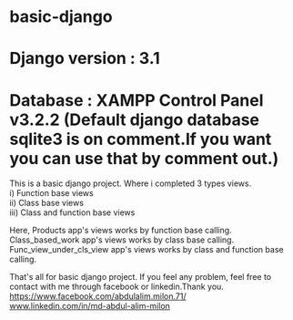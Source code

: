 # basic-django
# Django version : 3.1
# Database : XAMPP Control Panel v3.2.2 (Default django database sqlite3 is on comment.If you want you can use that by comment out.)

This is a basic django project. Where i completed 3 types views.                                                                                                                       
    i) Function base views                                                                                                                                                                         
    ii) Class base views                                                                                                                                                                    
    iii) Class and function base views                                                                                                                                                                                                                                                                                                   
                                                                                                                                                                                                      
Here, Products app's views works by function base calling.                                                                                                                                 
    Class_based_work app's views works by class base calling.                                                                                                                               
    Func_view_under_cls_view app's views works by class and function base calling.                                                                                                                 
                                                                                                                                                                                                                                                                                                                                                                       
That's all for basic django project. If you feel any problem, feel free to contact with me through facebook or linkedin.Thank you.                                                                   
 https://www.facebook.com/abdulalim.milon.71/                                                                                                                                            
 www.linkedin.com/in/md-abdul-alim-milon

